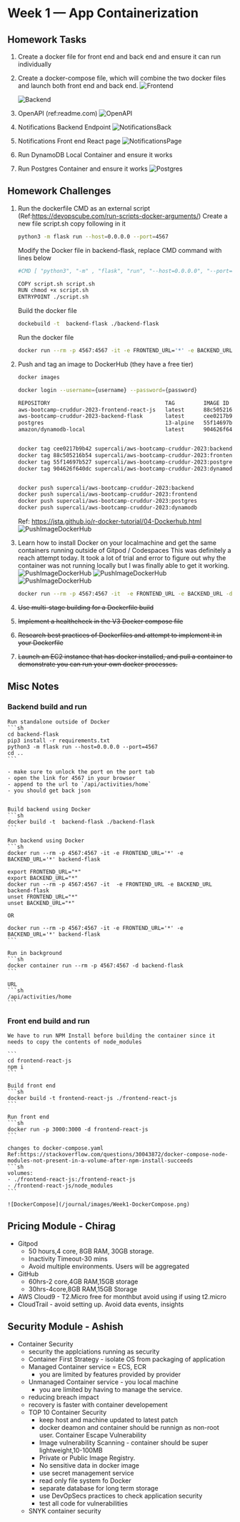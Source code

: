 # Week 1 — App Containerization

## Homework Tasks
1. Create a docker file for front end and back end and ensure it can run individually

2. Create a docker-compose file, which will combine the two docker files and launch both front end and back end. 
    ![Frontend](/journal/images/Week1-FrontEndpoint.png)

    ![Backend](/journal/images/Week1-BackEndpoint.png)

3. OpenAPI (ref:readme.com)
    ![OpenAPI](/journal/images/Week1-OpenAPI.png)

4. Notifications Backend Endpoint
    ![NotificationsBack](/journal/images/Week1-NotificationsEndpoint.png)

5. Notifications Front end React page
    ![NotificationsPage](/journal/images/Week1-NotificationsPage.png)

6. Run DynamoDB Local Container and ensure it works

7. Run Postgres Container and ensure it works
    ![Postgres](/journal/images/Week1-PostgresInstall.png)

## Homework Challenges
1. Run the dockerfile CMD as an external script
    (Ref:https://devopscube.com/run-scripts-docker-arguments/)
    Create a new file script.sh copy following in it
    ```sh
    python3 -m flask run --host=0.0.0.0 --port=4567
    ```

    Modify the Docker file in backend-flask, replace CMD command with lines below
    ```sh
    #CMD [ "python3", "-m" , "flask", "run", "--host=0.0.0.0", "--port=4567"]

    COPY script.sh script.sh
    RUN chmod +x script.sh
    ENTRYPOINT ./script.sh
    ```

    Build the docker file
    ```sh
    dockebuild -t  backend-flask ./backend-flask
    ```

    Run the docker file
    ```sh
    docker run --rm -p 4567:4567 -it -e FRONTEND_URL='*' -e BACKEND_URL='*' backend-flask
    ```

2. Push and tag an image to DockerHub (they have a free tier)
    ```sh
    docker images

    docker login --username={username} --password={password}

    REPOSITORY                                    TAG         IMAGE ID       CREATED         SIZE
    aws-bootcamp-cruddur-2023-frontend-react-js   latest      88c505216b54   2 minutes ago   1.19GB
    aws-bootcamp-cruddur-2023-backend-flask       latest      cee0217b9b42   3 minutes ago   129MB
    postgres                                      13-alpine   55f14697b527   12 days ago     238MB
    amazon/dynamodb-local                         latest      904626f640dc   3 weeks ago     499MB


    docker tag cee0217b9b42 supercali/aws-bootcamp-cruddur-2023:backend
    docker tag 88c505216b54 supercali/aws-bootcamp-cruddur-2023:frontend
    docker tag 55f14697b527 supercali/aws-bootcamp-cruddur-2023:postgres
    docker tag 904626f640dc supercali/aws-bootcamp-cruddur-2023:dynamodb


    docker push supercali/aws-bootcamp-cruddur-2023:backend
    docker push supercali/aws-bootcamp-cruddur-2023:frontend
    docker push supercali/aws-bootcamp-cruddur-2023:postgres
    docker push supercali/aws-bootcamp-cruddur-2023:dynamodb
    ```

    Ref: https://jsta.github.io/r-docker-tutorial/04-Dockerhub.html
    ![PushImageDockerHub](/journal/images/Week1-PushImageDockerHub.png)

3. Learn how to install Docker on your localmachine and get the same containers running outside of Gitpod / Codespaces
    This was definitely a reach attempt today. It took a lot of trial and error to figure out why the container was not running locally but I was finally able to get it working. 
    ![PushImageDockerHub](/journal/images/Week1-RunDockerImagesLocalMachine.png)
    ![PushImageDockerHub](/journal/images/Week1-DockerDesktop-Containers.png)
    ![PushImageDockerHub](/journal/images/Week1-RunningBackEndLocalMachine.png)
    ```sh
    docker run --rm -p 4567:4567 -it  -e FRONTEND_URL -e BACKEND_URL -d supercali/aws-bootcamp-cruddur-2023:backend

    ```

4. ~~Use multi-stage building for a Dockerfile build~~
5. ~~Implement a healthcheck in the V3 Docker compose file~~
6. ~~Research best practices of Dockerfiles and attempt to implement it in your Dockerfile~~
7. ~~Launch an EC2 instance that has docker installed, and pull a container to demonstrate you can run your own docker processes.~~

## Misc Notes



### Backend build and run

    Run standalone outside of Docker
    ```sh
    cd backend-flask
    pip3 install -r requirements.txt
    python3 -m flask run --host=0.0.0.0 --port=4567
    cd ..
    ```

    - make sure to unlock the port on the port tab
    - open the link for 4567 in your browser
    - append to the url to `/api/activities/home`
    - you should get back json


    Build backend using Docker
    ```sh
    docker build -t  backend-flask ./backend-flask
    ```

    Run backend using Docker
    ```sh
    docker run --rm -p 4567:4567 -it -e FRONTEND_URL='*' -e BACKEND_URL='*' backend-flask

    export FRONTEND_URL="*"
    export BACKEND_URL="*"
    docker run --rm -p 4567:4567 -it  -e FRONTEND_URL -e BACKEND_URL backend-flask
    unset FRONTEND_URL="*"
    unset BACKEND_URL="*"

    OR

    docker run --rm -p 4567:4567 -it -e FRONTEND_URL='*' -e BACKEND_URL='*' backend-flask
    ```

    Run in background
    ```sh
    docker container run --rm -p 4567:4567 -d backend-flask
    ```

    URL
    ```sh
    /api/activities/home
    ```

### Front end build and run

    We have to run NPM Install before building the container since it needs to copy the contents of node_modules

    ```
    cd frontend-react-js
    npm i
    ```

    Build front end
    ```sh
    docker build -t frontend-react-js ./frontend-react-js
    ```

    Run front end
    ```sh
    docker run -p 3000:3000 -d frontend-react-js
    ```

    changes to docker-compose.yaml
    Ref:https://stackoverflow.com/questions/30043872/docker-compose-node-modules-not-present-in-a-volume-after-npm-install-succeeds
    ```sh
    volumes:
    - ./frontend-react-js:/frontend-react-js
    - /frontend-react-js/node_modules
    ```

    ![DockerCompose](/journal/images/Week1-DockerCompose.png)


## Pricing Module - Chirag
- Gitpod 
    - 50 hours,4 core, 8GB RAM, 30GB storage. 
    - Inactivity Timeout-30 mins
    - Avoid multiple environments. Users will be aggregated
- GitHub 
    - 60hrs-2 core,4GB RAM,15GB storage 
    - 30hrs-4core,8GB RAM,15GB Storage
- AWS Cloud9 - T2.Micro free for monthbut avoid using if using t2.micro 
- CloudTrail - avoid setting up. Avoid data events, insights



## Security Module - Ashish
- Container Security
    - security the applciations running as security
    - Container First Strategy - isolate OS from packaging of application
    - Managed Container service = ECS, ECR
        - you are limited by features provided by provider
    - Unmanaged Container service - you local machine
        - you are limited by having to manage the service.
    - reducing breach impact
    - recovery is faster with container developement
    - TOP 10 Container Security
        - keep host and machine updated to latest patch
        - docker deamon and container should be runnign as non-root user. Container Escape Vulnerability
        - Image vulnerability Scanning - container should be super lightweight,10-100MB
        - Private or Public Image Registry.
        - No sensitive data in docker image
        - use secret management service 
        - read only file system fo Docker
        - separate database for long term storage
        - use DevOpSecs practices to check application security
        - test all code for vulnerabilities
    - SNYK container security
        

